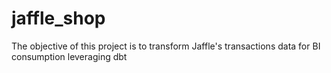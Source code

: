 # jaffle_shop
The objective of this project is to transform Jaffle's transactions data for BI consumption leveraging dbt

